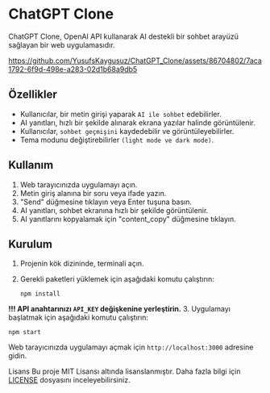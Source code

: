 # ChatGPT Clone

ChatGPT Clone, OpenAI API kullanarak AI destekli bir sohbet arayüzü sağlayan bir web uygulamasıdır.


https://github.com/YusufsKaygusuz/ChatGPT_Clone/assets/86704802/7aca1792-6f9d-498e-a283-02d1b68a9db5


## Özellikler

- Kullanıcılar, bir metin girişi yaparak `AI ile sohbet` edebilirler.
- AI yanıtları, hızlı bir şekilde alınarak ekrana yazılar halinde görüntülenir.
- Kullanıcılar, `sohbet geçmişini` kaydedebilir ve görüntüleyebilirler.
- Tema modunu değiştirebilirler `(light mode ve dark mode)`.

## Kullanım

1. Web tarayıcınızda uygulamayı açın.
2. Metin giriş alanına bir soru veya ifade yazın.
3. "Send" düğmesine tıklayın veya Enter tuşuna basın.
4. AI yanıtları, sohbet ekranına hızlı bir şekilde görüntülenir.
5. AI yanıtlarını kopyalamak için "content_copy" düğmesine tıklayın.

## Kurulum

1. Projenin kök dizininde, terminali açın.
2. Gerekli paketleri yüklemek için aşağıdaki komutu çalıştırın:

   ```shell
   npm install

<b>!!! API anahtarınızı `API_KEY` değişkenine yerleştirin.</b>
3. Uygulamayı başlatmak için aşağıdaki komutu çalıştırın:

    npm start
Web tarayıcınızda uygulamayı açmak için `http://localhost:3000` adresine gidin.

Lisans
Bu proje MIT Lisansı altında lisanslanmıştır. Daha fazla bilgi için [LICENSE](LICENSE) dosyasını inceleyebilirsiniz.
